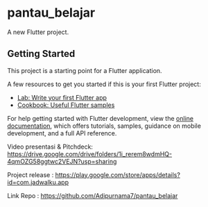 # pantau_belajar

A new Flutter project.

## Getting Started

This project is a starting point for a Flutter application.

A few resources to get you started if this is your first Flutter project:

- [Lab: Write your first Flutter app](https://docs.flutter.dev/get-started/codelab)
- [Cookbook: Useful Flutter samples](https://docs.flutter.dev/cookbook)

For help getting started with Flutter development, view the
[online documentation](https://docs.flutter.dev/), which offers tutorials,
samples, guidance on mobile development, and a full API reference.

Video presentasi & Pitchdeck: https://drive.google.com/drive/folders/1i_rerem8wdmHQ-4qmOZG58ggtwc2VEJN?usp=sharing

Project release : https://play.google.com/store/apps/details?id=com.jadwalku.app

Link Repo : https://github.com/Adipurnama7/pantau_belajar
